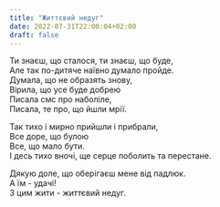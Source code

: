 ```yaml
---
title: "Життєвий недуг"
date: 2022-07-31T22:00:04+02:00
draft: false
---
```


Ти знаєш, що сталося, ти знаєш, що буде, \
Але так по-дитяче наївно думало пройде. \
Думала, що не образять знову, \
Вірила, що усе буде добрею \
Писала смс про наболіле, \
Писала, те про, що йшли мрії.

Так тихо і мирно прийшли i прибрали, \
Все доре, що булою \
Все, що мало бути. \
І десь тихо вночі, ще серце поболить та перестане.

Дякую доле, що оберігаєш мене від падлюк. \
А їм - удачі! \
З цим жити - життєвий недуг.


